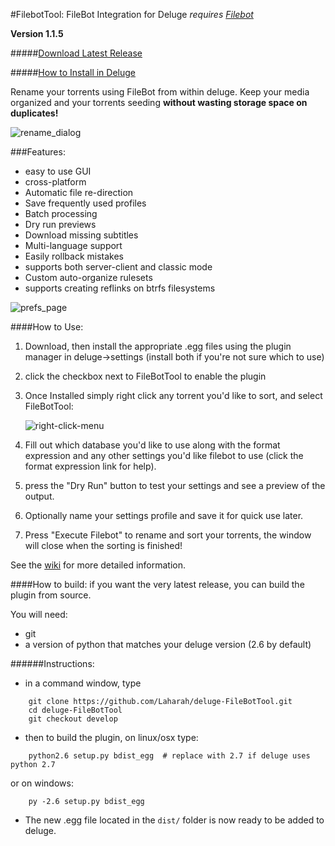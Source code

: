 #FilebotTool: FileBot Integration for Deluge
*requires [Filebot](http://www.filebot.net/)*

**Version 1.1.5**

#####[Download Latest Release](https://github.com/Laharah/deluge-FilebotTool/releases/latest)

#####[How to Install in Deluge](https://github.com/Laharah/deluge-FileBotTool/wiki)


Rename your torrents using FileBot from within deluge. Keep your media organized and 
your torrents seeding **without wasting storage space on duplicates!**

![rename_dialog](http://i.imgur.com/pfc14Rs.png)

###Features:
- easy to use GUI
- cross-platform
- Automatic file re-direction
- Save frequently used profiles
- Batch processing
- Dry run previews
- Download missing subtitles
- Multi-language support
- Easily rollback mistakes
- supports both server-client and classic mode
- Custom auto-organize rulesets
- supports creating reflinks on btrfs filesystems


![prefs_page](http://i.imgur.com/Dr22k0a.png)

####How to Use:
1. Download, then install the appropriate .egg files using the plugin manager in deluge->settings
 (install both if you're not sure which to use)

2. click the checkbox next to FileBotTool to enable the plugin

2. Once Installed simply right click any torrent you'd like to sort, and select FileBotTool:

    ![right-click-menu](http://i.imgur.com/mVfmfnr.png)

3. Fill out which database you'd like to use along with the format expression and any other settings
you'd like filebot to use (click the format expression link for help).

4. press the "Dry Run" button to test your settings and see a preview of the output.

5. Optionally name your settings profile and save it for quick use later.

6. Press "Execute Filebot" to rename and sort your torrents, the window will close when the
 sorting is finished!

See the [wiki](https://github.com/Laharah/deluge-FileBotTool/wiki) for more detailed information.

####How to build:
if you want the very latest release, you can build the plugin from source.

You will need:
- git
- a version of python that matches your deluge version (2.6 by default)

######Instructions:
- in a command window, type
```
    git clone https://github.com/Laharah/deluge-FileBotTool.git
    cd deluge-FileBotTool
    git checkout develop
```

- then to build the plugin, on linux/osx type:
```
    python2.6 setup.py bdist_egg  # replace with 2.7 if deluge uses python 2.7
``` 
   or on windows:
```
    py -2.6 setup.py bdist_egg
``` 
- The new .egg file located in the `dist/` folder is now ready to be added to deluge. 
